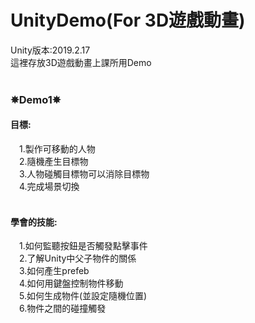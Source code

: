 ﻿# UnityDemo(For 3D遊戲動畫)
Unity版本:2019.2.17<br>
這裡存放3D遊戲動畫上課所用Demo<br>
<br>
### ✵Demo1✵<br>
#### 目標:<br>
&emsp;1.製作可移動的人物<br>
&emsp;2.隨機產生目標物<br>
&emsp;3.人物碰觸目標物可以消除目標物<br>
&emsp;4.完成場景切換<br>
<br>
#### 學會的技能:<br>
&emsp;1.如何監聽按鈕是否觸發點擊事件<br>
&emsp;2.了解Unity中父子物件的關係<br>
&emsp;3.如何產生prefeb<br>
&emsp;4.如何用鍵盤控制物件移動<br>
&emsp;5.如何生成物件(並設定隨機位置)<br>
&emsp;6.物件之間的碰撞觸發<br>
